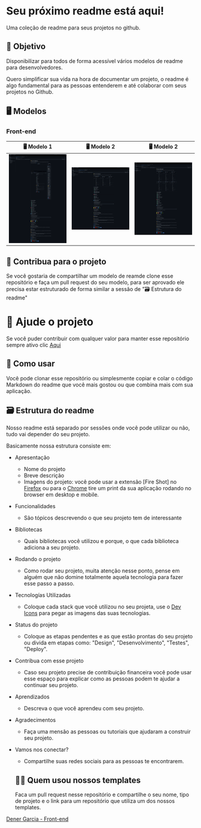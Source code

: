 # Seu próximo readme está aqui!

Uma coleção de readme para seus projetos no github.

## 🎯 Objetivo

Disponibilizar para todos de forma acessível vários modelos de readme para desenvolvedores.

Quero simplificar sua vida na hora de documentar um projeto, o readme é algo fundamental para as pessoas entenderem e até colaborar com seus projetos no Github.

## 🖥️ Modelos

### Front-end

🖥️ Modelo 1                                                                                    | 🖥️ Modelo 2                                                                                  | 🖥️ Modelo 2   
:----------:                                                                                   | :--------------:                                                                             | :--------------: 
[<img src="public/assets/front-end-1.png" width="300px" />](readme-front-end/front-end-1.md)   | [<img src="public/assets/front-end-2.png" width="300px" />](readme-front-end/front-end-2.md) | [<img src="public/assets/front-end-3.png" width="300px" />](readme-front-end/front-end-3.md)

## 🎲 Contribua para o projeto

Se você gostaria de compartilhar um modelo de reamde clone esse repositório e faça um pull request do seu modelo, para ser aprovado ele precisa estar estruturado de forma similar a sessão de "🗃️ Estrutura do readme"

# 🥰 Ajude o projeto

Se você puder contribuir com qualquer valor para manter esse repositório sempre ativo clic [Aqui](https://buy.stripe.com/dR6bJcbq11LSaNq6op)

## 🔎 Como usar

Você pode clonar esse repositório ou simplesmente copiar e colar o código Markdown do readme que você mais gostou ou que combina mais com sua aplicação.

## 🗃️ Estrutura do readme

Nosso readme está separado por sessões onde você pode utilizar ou não, tudo vai depender do seu projeto.

Basicamente nossa estrutura consiste em:

- Apresentação
    - Nome do projeto
    - Breve descrição
    - Imagens do projeto: você pode usar a extensão [Fire Shot] no [Firefox](https://addons.mozilla.org/en-US/firefox/addon/fireshot/?utm_source=addons.mozilla.org&utm_medium=referral&utm_content=search) ou para o [Chrome](https://chrome.google.com/webstore/detail/take-webpage-screenshots/mcbpblocgmgfnpjjppndjkmgjaogfceg?utm_source=ext_sidebar&hl=en-US) tire um print da sua aplicação rodando no browser em desktop e mobile.
- Funcionalidades
    - São tópicos descrevendo o que seu projeto tem de interessante
- Bibliotecas
    - Quais bibliotecas você utilizou e porque, o que cada biblioteca adiciona a seu projeto.
- Rodando o projeto
    - Como rodar seu projeto, muita atenção nesse ponto, pense em alguém que não domine totalmente aquela tecnologia para fazer esse passo a passo.
- Tecnologías Utilizadas
    - Coloque cada stack que você utilizou no seu projeta, use o [Dev Icons](https://devicon.dev/) para pegar as imagens das suas tecnologias.
- Status do projeto
    - Coloque as etapas pendentes e as que estão prontas do seu projeto ou divida em etapas como: "Design", "Desenvolvimento", "Testes", "Deploy".
- Contribua com esse projeto
    - Caso seu projeto precise de contribuição financeira você pode usar esse espaço para explicar como as pessoas podem te ajudar a continuar seu projeto.
- Aprendizados
    - Descreva o que você aprendeu com seu projeto.
- Agradecimentos
    - Faça uma mensão as pessoas ou tutoriais que ajudaram a construir seu projeto.
-  Vamos nos conectar?
    - Compartilhe suas redes sociais para as pessoas te encontrarem.

    ## 👨‍💻 Quem usou nossos templates

    Faca um pull request nesse repositório e compartilhe o seu nome, tipo de projeto e o link para um repositório que utiliza um dos nossos templates.

 [Dener Garcia - Front-end](https://github.com/Dener-Garcia/landing-page-lit-academy-reactJS)
